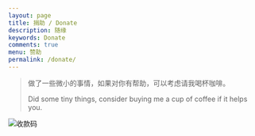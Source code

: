```yaml
---
layout: page
title: 捐助 / Donate
description: 随缘
keywords: Donate
comments: true
menu: 赞助
permalink: /donate/
---
```


> 做了一些微小的事情，如果对你有帮助，可以考虑请我喝杯咖啡。
>
> Did some tiny things, consider buying me a cup of coffee if it helps you.

![收款码](https://ae01.alicdn.com/kf/H7d793e15bdaf4b1aa2be93b2ce0b2e363.jpg)

<!-- ## 微信 / Wechat

<img style="width:256px;border:1px solid lightgrey;" src="{{ assets_base_url }}/assets/images/receipt-code-wechat.png" alt="wechat receipt code" />

## 支付宝 / Alipay

<img style="width:256px;border:1px solid lightgrey;" src="{{ assets_base_url }}/assets/images/receipt-code-alipay.jpg" alt="alipay receipt code" /> -->
